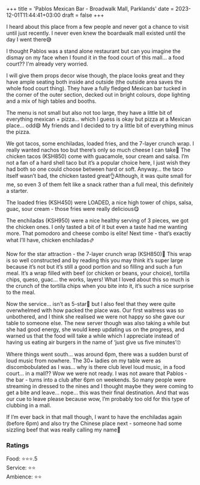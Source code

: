 +++
title = 'Pablos Mexican Bar - Broadwalk Mall, Parklands'
date = 2023-12-01T11:44:41+03:00
draft = false
+++

I heard about this place from a few people and never got a chance to visit until just recently. I never even knew the boardwalk mall existed until the day I went there😅

I thought Pablos was a stand alone restaurant but can you imagine the dismay on my face when I found it in the food court of this mall… a food court?? I'm already very worried.

I will give them props decor wise though, the place looks great and they have ample seating both inside and outside (the outside area saves the whole food court thing). They have a fully fledged Mexican bar tucked in the corner of the outer section, decked out in bright colours, dope lighting and a mix of high tables and booths.

The menu is not small but also not too large, they have a little bit of everything mexican + pizza… which I guess is okay but pizza at a Mexican place… odd😄 My friends and I decided to try a little bit of everything minus the pizza.

We got tacos, some enchiladas, loaded fries, and the 7-layer crunch wrap. I really wanted nachos too but there’s only so much cheese I can take🥲 The chicken tacos (KSH850) come with guacamole, sour cream and salsa. I’m not a fan of a hard shell taco but it’s a popular choice here, I just wish they had both so one could choose between hard or soft. Anyway… the taco itself wasn’t bad, the chicken tasted great👌Although, it was quite small for me, so even 3 of them felt like a snack rather than a full meal, this definitely a starter.

The loaded fries (KSH450) were LOADED, a nice high tower of chips, salsa, guac, sour cream - those fries were really delicious😋

The enchiladas (KSH950) were a nice healthy serving of 3 pieces, we got the chicken ones. I only tasted a bit of it but even a taste had me wanting more. That pomodoro and cheese combo is elite! Next time - that’s exactly what I’ll have, chicken enchiladas🫔

Now for the star attraction - the 7-layer crunch wrap (KSH850)🤩 This wrap is so well constructed and by reading this you may think it’s super large because it’s not but it’s still a good portion and so filling and such a fun meal. It’s a wrap filled with beef (or chicken or beans, your choice), tortilla chips, queso, guac… the works, layers! What I loved about this so much is the crunch of the tortilla chips when you bite into it, it’s such a nice surprise to the meal.

Now the service… isn’t as 5-star🥴 but I also feel that they were quite overwhelmed with how packed the place was. Our first waitress was so unbothered, and I think she realised we were not happy so she gave our table to someone else. The new server though was also taking a while but she had good energy, she would keep updating us on the progress, and warned us that the food will take a while which I appreciate instead of having us eating air burgers in the name of ‘just give us five minutes’🙄

Where things went south… was around 6pm, there was a sudden burst of loud music from nowhere. The 30+ ladies on my table were as discombobulated as I was… why is there club level loud music, in a food court… in a mall?? Wow we were not ready. I was not aware that Pablos - the bar - turns into a club after 6pm on weekends. So many people were streaming in dressed to the nines and I thought maybe they were coming to get a bite and leave… nope… this was their final destination. And that was our cue to leave please because wow, I’m probably too old for this type of clubbing in a mall.

If I’m ever back in that mall though, I want to have the enchiladas again (before 6pm) and also try the Chinese place next - someone had some sizzling beef that was really calling my name🥹

### Ratings

Food: ⭐️⭐️⭐️.5<br>
Service: ⭐️⭐️<br>
Ambience: ⭐️⭐️<br>
